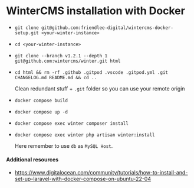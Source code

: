# WinterCMS installation with Docker 

- `git clone git@github.com:friendlee-digital/wintercms-docker-setup.git <your-winter-instance>`
- `cd <your-winter-instance>`
- `git clone --branch v1.2.1 --depth 1 git@github.com:wintercms/winter.git html`
- `cd html && rm -rf .github .gitpod .vscode .gitpod.yml .git CHANGELOG.md README.md && cd ..`
  
  Clean redundant stuff + `.git` folder so you can use your remote origin
- `docker compose build`
- `docker compose up -d`
- `docker compose exec winter composer install`
- `docker compose exec winter php artisan winter:install`
  
  Here remember to use `db` as `MySQL Host`.

#### Additional resources
- https://www.digitalocean.com/community/tutorials/how-to-install-and-set-up-laravel-with-docker-compose-on-ubuntu-22-04
